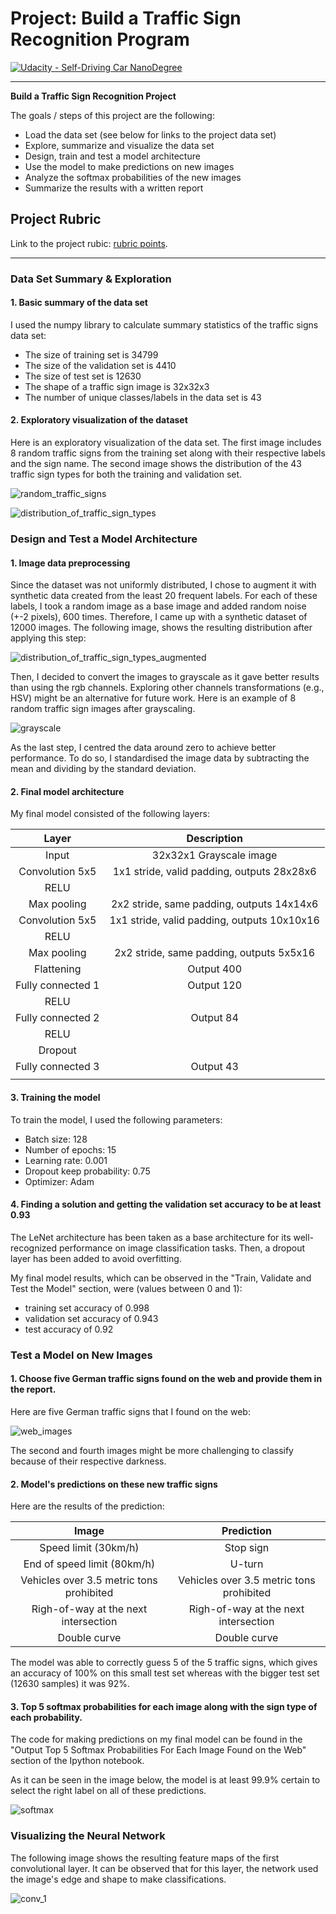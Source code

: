 # Project: Build a Traffic Sign Recognition Program
[![Udacity - Self-Driving Car NanoDegree](https://s3.amazonaws.com/udacity-sdc/github/shield-carnd.svg)](http://www.udacity.com/drive)

---

**Build a Traffic Sign Recognition Project**

The goals / steps of this project are the following:
* Load the data set (see below for links to the project data set)
* Explore, summarize and visualize the data set
* Design, train and test a model architecture
* Use the model to make predictions on new images
* Analyze the softmax probabilities of the new images
* Summarize the results with a written report


[//]: # (Image References)

[random_traffic_signs]: ./img/random_images_with_labels.png "Random images"
[distribution_of_traffic_sign_types]: ./img/distribution_of_labels.png "Distribution of labels"
[distribution_of_traffic_sign_types_augmented]: ./img/distribution_of_traffic_sign_types_augmented.png "Distribution of labels augmented"
[grayscale]: ./img/grayscale.png "Grayscale"
[web_images]: ./img/web_images.png "Web Traffic Signs"
[softmax]: ./img/softmax.png "Softmax of Web traffic signs"
[conv_1]: ./img/conv_1.png "Feature maps of the first convolutional layer"

## Project Rubric
Link to the project rubic: [rubric points](https://review.udacity.com/#!/rubrics/481/view).

---

### Data Set Summary & Exploration

#### 1. Basic summary of the data set

I used the numpy library to calculate summary statistics of the traffic
signs data set:

* The size of training set is 34799
* The size of the validation set is 4410
* The size of test set is 12630
* The shape of a traffic sign image is 32x32x3
* The number of unique classes/labels in the data set is 43

#### 2. Exploratory visualization of the dataset

Here is an exploratory visualization of the data set. The first image includes 8 random traffic signs from the training set along with their respective labels and the sign name. The second image shows the distribution of the 43 traffic sign types for both the training and validation set.

![random_traffic_signs][random_traffic_signs]

![distribution_of_traffic_sign_types][distribution_of_traffic_sign_types]

### Design and Test a Model Architecture

#### 1. Image data preprocessing

Since the dataset was not uniformly distributed, I chose to augment it with synthetic data created from the least 20 frequent labels. For each of these labels, I took a random image as a base image and added random noise (+-2 pixels), 600 times. Therefore, I came up with a synthetic dataset of 12000 images. The following image, shows the resulting distribution after applying this step:

![distribution_of_traffic_sign_types_augmented][distribution_of_traffic_sign_types_augmented]

Then, I decided to convert the images to grayscale as it gave better results than using the rgb channels. Exploring other channels transformations (e.g., HSV) might be an alternative for future work. Here is an example of 8 random traffic sign images after grayscaling.

![grayscale][grayscale]

As the last step, I centred the data around zero to achieve better performance. To do so, I standardised the image data by subtracting the mean and dividing by the standard deviation.


#### 2. Final model architecture

My final model consisted of the following layers:

| Layer         		|     Description	        					| 
|:---------------------:|:---------------------------------------------:| 
| Input         		| 32x32x1 Grayscale image   					| 
| Convolution 5x5     	| 1x1 stride, valid padding, outputs 28x28x6 	|
| RELU					|												|
| Max pooling	      	| 2x2 stride, same padding,  outputs 14x14x6	|
| Convolution 5x5     	| 1x1 stride, valid padding, outputs 10x10x16 	|
| RELU					|												|
| Max pooling			| 2x2 stride, same padding,   outputs 5x5x16	|
| Flattening			| Output 400									|
| Fully connected 1		| Output 120									|
| RELU					|												|
| Fully connected 2		| Output 84										|
| RELU					|												|
| Dropout				|												|
| Fully connected 3		| Output 43										|
|						|												|
 


#### 3. Training the model

To train the model, I used the following parameters:
- Batch size: 128
- Number of epochs: 15
- Learning rate: 0.001
- Dropout keep probability: 0.75
- Optimizer: Adam

#### 4. Finding a solution and getting the validation set accuracy to be at least 0.93

The LeNet architecture has been taken as a base architecture for its well-recognized performance on image classification tasks. Then, a dropout layer has been added to avoid overfitting.  

My final model results, which can be observed in the "Train, Validate and Test the Model" section, were (values between 0 and 1):
* training set accuracy of 0.998
* validation set accuracy of 0.943
* test accuracy of 0.92


### Test a Model on New Images
#### 1. Choose five German traffic signs found on the web and provide them in the report.

Here are five German traffic signs that I found on the web:

![web_images][web_images]

The second and fourth images might be more challenging to classify because of their respective darkness.

#### 2. Model's predictions on these new traffic signs

Here are the results of the prediction:

| Image			        |     Prediction	        					| 
|:---------------------:|:---------------------------------------------:| 
| Speed limit (30km/h)	| Stop sign   									| 
| End of speed limit (80km/h)| U-turn 										|
| Vehicles over 3.5 metric tons prohibited			| Vehicles over 3.5 metric tons prohibited											|
| Righ-of-way at the next intersection		| Righ-of-way at the next intersection					 				|
| Double curve			| Double curve							|


The model was able to correctly guess 5 of the 5 traffic signs, which gives an accuracy of 100% on this small test set whereas with the bigger test set (12630 samples) it was 92%.

#### 3. Top 5 softmax probabilities for each image along with the sign type of each probability.

The code for making predictions on my final model can be found in the "Output Top 5 Softmax Probabilities For Each Image Found on the Web" section of the Ipython notebook.

As it can be seen in the image below, the model is at least 99.9% certain to select the right label on all of these predictions.

![softmax][softmax]

### Visualizing the Neural Network
The following image shows the resulting feature maps of the first convolutional layer. It can be observed that for this layer, the network used the image's edge and shape to make classifications.

![conv_1][conv_1]